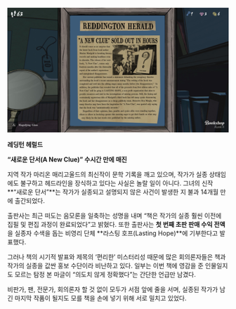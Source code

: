 ![IMG_1933.JPG](images/IMG_1933.JPG)

**레딩턴 헤럴드**

**“새로운 단서(A New Clue)” 수시간 만에 매진**

지역 작가 마리온 매리고울드의 최신작이 문학 기록을 깨고 있으며, 
작가가 실종 상태임에도 불구하고 헤드라인을 장식하고 있다는 사실은 놀랄 일이 아니다. 
그녀의 신작 **“새로운 단서”**는 작가가 실종되고 설명되지 않은 사건이 발생한 지 불과 14개월 만에 출간되었다.

출판사는 최근 떠도는 음모론을 일축하는 성명을 내며 “책은 작가의 실종 훨씬 이전에 집필 및 편집 과정이 완료되었다”고 밝혔다. 
또한 출판사는 **첫 번째 초판 판매 수익 전액**을 실종자 수색을 돕는 비영리 단체 **라스팅 호프(Lasting Hope)**에 기부한다고 발표했다.

그러나 책의 시기적 발표와 제목의 ‘편리한’ 미스터리성 때문에 많은 회의론자들은 책과 작가의 실종을 값싼 홍보 수단이라 비난하고 있다. 
일부는 이번 책에 영감을 준 인물일지도 모르는 탐정 본 마글이 “의도치 않게 정확했다”는 간단한 언급만 남겼다.

비판가, 팬, 전문가, 회의론자 할 것 없이 모두가 서점 앞에 줄을 서며, 
실종된 작가가 남긴 마지막 작품이 될지도 모를 책을 손에 넣기 위해 서로 밀치고 있었다.

